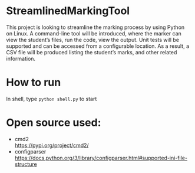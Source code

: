 # StreamlinedMarkingTool
This project is looking to streamline the marking process by using Python on Linux. A command-line tool will be introduced, where the marker can view the student’s files, run the code, view the output. Unit tests will be supported and can be accessed from a configurable location. As a result, a CSV file will be produced listing the student’s marks, and other related information.

# How to run
In shell, type `python shell.py` to start


# Open source used:  
- cmd2    
https://pypi.org/project/cmd2/  
- configparser https://docs.python.org/3/library/configparser.html#supported-ini-file-structure
